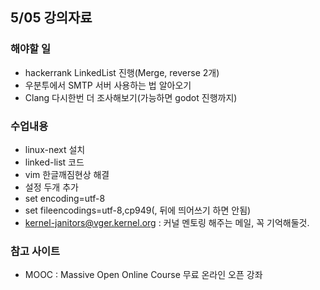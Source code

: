 ## 5/05 강의자료

### 해야할 일
 - hackerrank LinkedList 진행(Merge, reverse 2개)
 - 우분투에서 SMTP 서버 사용하는 법 알아오기
 - Clang 다시한번 더 조사해보기(가능하면 godot 진행까지)
### 수업내용
 - linux-next 설치
 - linked-list 코드
 - vim 한글깨짐현상 해결
  - 설정 두개 추가
   - set encoding=utf-8
   - set fileencodings=utf-8,cp949(, 뒤에 띄어쓰기 하면 안됨)
 - kernel-janitors@vger.kernel.org : 커널 멘토링 해주는 메일, 꼭 기억해둘것.
### 참고 사이트
 - MOOC : Massive Open Online Course 무료 온라인 오픈 강좌
